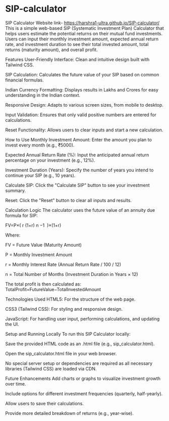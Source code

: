 # SIP-calculator
SIP Calculator
Website link- https://harshra1-ultra.github.io/SIP-calculator/
This is a simple web-based SIP (Systematic Investment Plan) Calculator that helps users estimate the potential returns on their mutual fund investments. Users can input their monthly investment amount, expected annual return rate, and investment duration to see their total invested amount, total returns (maturity amount), and overall profit.

Features
User-Friendly Interface: Clean and intuitive design built with Tailwind CSS.

SIP Calculation: Calculates the future value of your SIP based on common financial formulas.

Indian Currency Formatting: Displays results in Lakhs and Crores for easy understanding in the Indian context.

Responsive Design: Adapts to various screen sizes, from mobile to desktop.

Input Validation: Ensures that only valid positive numbers are entered for calculations.

Reset Functionality: Allows users to clear inputs and start a new calculation.

How to Use
Monthly Investment Amount: Enter the amount you plan to invest every month (e.g., ₹5000).

Expected Annual Return Rate (%): Input the anticipated annual return percentage on your investment (e.g., 12%).

Investment Duration (Years): Specify the number of years you intend to continue your SIP (e.g., 10 years).

Calculate SIP: Click the "Calculate SIP" button to see your investment summary.

Reset: Click the "Reset" button to clear all inputs and results.

Calculation Logic
The calculator uses the future value of an annuity due formula for SIP:

FV=P×( 
r
(1+r) 
n
 −1
​
 )×(1+r)

Where:

FV = Future Value (Maturity Amount)

P = Monthly Investment Amount

r = Monthly Interest Rate (Annual Return Rate / 100 / 12)

n = Total Number of Months (Investment Duration in Years × 12)

The total profit is then calculated as:
TotalProfit=FutureValue−TotalInvestedAmount

Technologies Used
HTML5: For the structure of the web page.

CSS3 (Tailwind CSS): For styling and responsive design.

JavaScript: For handling user input, performing calculations, and updating the UI.

Setup and Running Locally
To run this SIP Calculator locally:

Save the provided HTML code as an .html file (e.g., sip_calculator.html).

Open the sip_calculator.html file in your web browser.

No special server setup or dependencies are required as all necessary libraries (Tailwind CSS) are loaded via CDN.

Future Enhancements
Add charts or graphs to visualize investment growth over time.

Include options for different investment frequencies (quarterly, half-yearly).

Allow users to save their calculations.

Provide more detailed breakdown of returns (e.g., year-wise).
